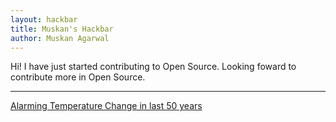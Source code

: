 ```yaml
---
layout: hackbar
title: Muskan's Hackbar
author: Muskan Agarwal
---
```


Hi! I have just started contributing to Open Source. Looking foward to contribute more in Open Source. 

---

[Alarming Temperature Change in last 50 years](https://www.google.com/url?sa=i&url=https%3A%2F%2Fen.wikipedia.org%2Fwiki%2FClimate_change&psig=AOvVaw04px40U_tWyoiEBuApLIVv&ust=1603702043681000&source=images&cd=vfe&ved=0CAIQjRxqFwoTCKCJ1-mtz-wCFQAAAAAdAAAAABAD)